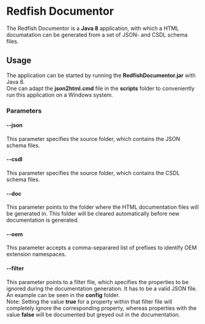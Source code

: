 # Redfish Documentor

The Redfish Documentor is a **Java 8** application, with which a HTML documatation can be generated from a set of JSON- and CSDL schema files.

## Usage

The application can be started by running the **RedfishDocumentor.jar** with Java 8.  
One can adapt the **json2html.cmd** file in the **scripts** folder to conveniently run this application on a Windows system.

### Parameters

#### --json

This parameter specifies the source folder, which contains the JSON schema files.

#### --csdl

This parameter specifies the source folder, which contains the CSDL schema files.

#### --doc

This parameter points to the folder where the HTML documentation files will be generated in. This folder will be cleared automatically before new documentation is generated.

#### --oem

This parameter accepts a comma-separared list of prefixes to identify OEM extension namespaces.

#### --filter

This parameter points to a filter file, which specifies the properties to be ignored during the documentation generation. It has to be a valid JSON file. An example can be seen in the **config** folder.  
Note: Setting the value __true__ for a property within that filter file will completely ignore the corresponding property, whereas properties with the value __false__ will be documented but greyed out in the documentation.
